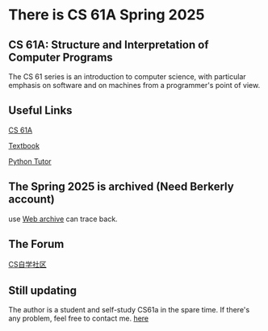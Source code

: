 # There is CS 61A Spring 2025

## CS 61A: Structure and Interpretation of Computer Programs

The CS 61 series is an introduction to computer science, with particular emphasis on software and on machines from a programmer's point of view.

## Useful Links

[CS 61A](https://cs61a.org/)

[Textbook](https://www.composingprograms.com/)

[Python Tutor](https://pythontutor.com/cp/composingprograms.html#mode=edit)

## The Spring 2025 is archived (Need Berkerly account)

use [Web archive](https://web.archive.org/web/20250503022602/https://cs61a.org/) can trace back.

## The Forum

[CS自学社区](https://www.learncs.site/docs/curriculum-resource/cs61a)

## Still updating

The author is a student and self-study CS61a in the spare time.
If there's any problem, feel free to contact me. [here](hanyang.24@intl.zju.edu.cn)

